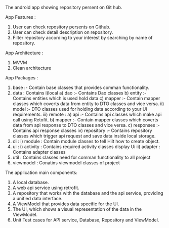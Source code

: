 The android app showing repository persent on Git hub.

App Features :
 1) User can check repository persents on Github.
 2) User can check detail description on repository.
 3) Filter repostory according to your interest by searching by name of repository.

App Architecture : 
 1) MVVM
 2) Clean architecture

App Packages :
 1) base :- Contain base classes that provides comman functionality.
 2) data : Contains
     i)local 
        a) dao :- Contains Dao classes 
        b) entity :- Contains entities which is used hold data
        c) mapper :- Contain mapper classes which coverts data from entity to DTO classes and vice versa.
     ii) model :- DTO classes used for holding data according to your Ui requirements. 
     iii) remote :
        a) api :- Contains api classes which make api call using Retofit.
        b) mapper :- Contain mapper classes which coverts data from api response to DTO classes and vice versa.
        c) responses :- Contains api response classes
     iv) repository  :- Contains repository classes which trigger api request and save data inside local storage.
 3) di : 
     i) module : Contain module classes to tell Hilt how to create object.
 4) ui :
     i) activity : Contains required activity classes display Ui
     ii) adapter : Contains adapter classes
 7) util : Contains classes need for comman functionality to all project
 8) viewmodel : Conatins viewmodel classes of project

The application main components:
1) A local database.
2) A web api service using retrofit.
3) A repository that works with the database and the api service, providing a unified data interface.
4) A ViewModel that provides data specific for the UI.
5) The UI, which shows a visual representation of the data in the ViewModel.
6) Unit Test cases for API service, Database, Repository and ViewModel.
 
 

